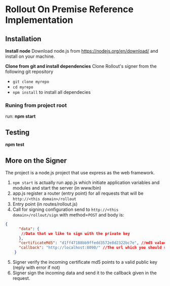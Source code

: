 # Rollout On Premise Reference Implementation
## Installation

**Install node**
Download node.js from https://nodejs.org/en/download/ and install on your machine.

**Clone from git and install dependencies**
Clone Rollout's signer from the following git repository
 - `git clone myrepo`
 - `cd myrepo`
 - `npm install` to install all dependecies

### Runing from project root 
run:
**npm start**

## Testing
**npm test**

## More on the Signer
The project is a node.js project that use express as the web framework.
1. `npm start` is actually run app.js which initiate application variables and modules and start the server (in www/bin)
2. app.js register a router (entry point) for all requests that will be `http://<this domain>/rollout`
3. Entry point (in routes/rollout.js) 
4. Call for signing configuration send to `http://<this domain>/rollout/sign` with method=`POST` and body is: 
```json
{
      "data": {
       //Data that we like to sign with the private key
      },
      "certificateMd5": "d1ff47188bb9ffedd3572e8d2322bc7e", //md5 value generated from running md5 on the certificate registered on rollout dashboard. Ususally act as a key to the private key in a local map.
      "callback": "http://localhost:8090/" //The url which you should send the result too.
    }
```
5. Signer verify the incoming certificate md5 points to a valid public key (reply with error if not)
6. Signer sign the incoming data and send it to the callback given in the request.
